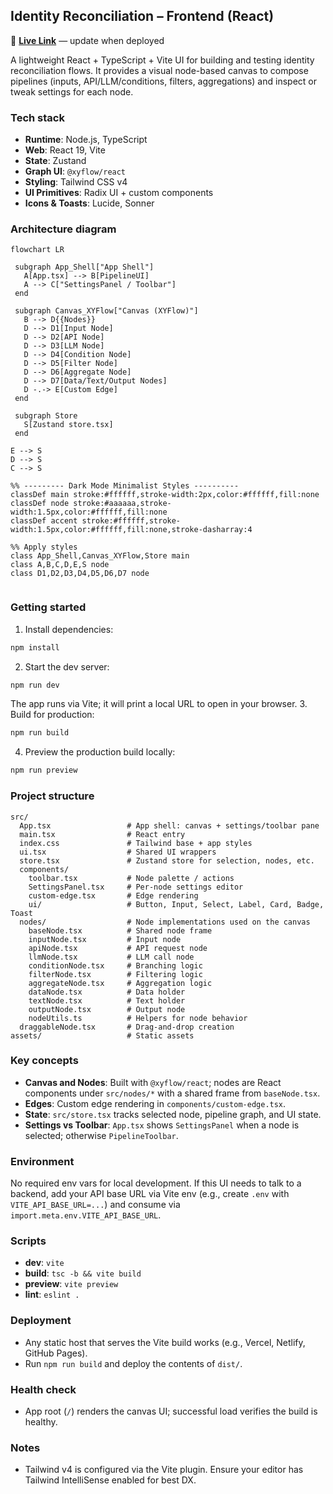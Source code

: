 ## Identity Reconciliation – Frontend (React)

🔗 [**Live Link**](https://nodeflow-zeta.vercel.app/) — update when deployed

A lightweight React + TypeScript + Vite UI for building and testing identity reconciliation flows. It provides a visual node-based canvas to compose pipelines (inputs, API/LLM/conditions, filters, aggregations) and inspect or tweak settings for each node.

### Tech stack
- **Runtime**: Node.js, TypeScript
- **Web**: React 19, Vite
- **State**: Zustand
- **Graph UI**: `@xyflow/react`
- **Styling**: Tailwind CSS v4
- **UI Primitives**: Radix UI + custom components
- **Icons & Toasts**: Lucide, Sonner

### Architecture diagram
```mermaid
flowchart LR

 subgraph App_Shell["App Shell"]
   A[App.tsx] --> B[PipelineUI]
   A --> C["SettingsPanel / Toolbar"]
 end

 subgraph Canvas_XYFlow["Canvas (XYFlow)"]
   B --> D{{Nodes}}
   D --> D1[Input Node]
   D --> D2[API Node]
   D --> D3[LLM Node]
   D --> D4[Condition Node]
   D --> D5[Filter Node]
   D --> D6[Aggregate Node]
   D --> D7[Data/Text/Output Nodes]
   D -.-> E[Custom Edge]
 end

 subgraph Store
   S[Zustand store.tsx]
 end

E --> S
D --> S
C --> S

%% --------- Dark Mode Minimalist Styles ----------
classDef main stroke:#ffffff,stroke-width:2px,color:#ffffff,fill:none
classDef node stroke:#aaaaaa,stroke-width:1.5px,color:#ffffff,fill:none
classDef accent stroke:#ffffff,stroke-width:1.5px,color:#ffffff,fill:none,stroke-dasharray:4

%% Apply styles
class App_Shell,Canvas_XYFlow,Store main
class A,B,C,D,E,S node
class D1,D2,D3,D4,D5,D6,D7 node


```

### Getting started
1. Install dependencies:
```bash
npm install
```
2. Start the dev server:
```bash
npm run dev
```
   The app runs via Vite; it will print a local URL to open in your browser.
3. Build for production:
```bash
npm run build
```
4. Preview the production build locally:
```bash
npm run preview
```

### Project structure
```text
src/
  App.tsx                 # App shell: canvas + settings/toolbar pane
  main.tsx                # React entry
  index.css               # Tailwind base + app styles
  ui.tsx                  # Shared UI wrappers
  store.tsx               # Zustand store for selection, nodes, etc.
  components/
    toolbar.tsx           # Node palette / actions
    SettingsPanel.tsx     # Per-node settings editor
    custom-edge.tsx       # Edge rendering
    ui/                   # Button, Input, Select, Label, Card, Badge, Toast
  nodes/                  # Node implementations used on the canvas
    baseNode.tsx          # Shared node frame
    inputNode.tsx         # Input node
    apiNode.tsx           # API request node
    llmNode.tsx           # LLM call node
    conditionNode.tsx     # Branching logic
    filterNode.tsx        # Filtering logic
    aggregateNode.tsx     # Aggregation logic
    dataNode.tsx          # Data holder
    textNode.tsx          # Text holder
    outputNode.tsx        # Output node
    nodeUtils.ts          # Helpers for node behavior
  draggableNode.tsx       # Drag-and-drop creation
assets/                   # Static assets
```

### Key concepts
- **Canvas and Nodes**: Built with `@xyflow/react`; nodes are React components under `src/nodes/*` with a shared frame from `baseNode.tsx`.
- **Edges**: Custom edge rendering in `components/custom-edge.tsx`.
- **State**: `src/store.tsx` tracks selected node, pipeline graph, and UI state.
- **Settings vs Toolbar**: `App.tsx` shows `SettingsPanel` when a node is selected; otherwise `PipelineToolbar`.

### Environment
No required env vars for local development. If this UI needs to talk to a backend, add your API base URL via Vite env (e.g., create `.env` with `VITE_API_BASE_URL=...`) and consume via `import.meta.env.VITE_API_BASE_URL`.

### Scripts
- **dev**: `vite`
- **build**: `tsc -b && vite build`
- **preview**: `vite preview`
- **lint**: `eslint .`

### Deployment
- Any static host that serves the Vite build works (e.g., Vercel, Netlify, GitHub Pages).
- Run `npm run build` and deploy the contents of `dist/`.

### Health check
- App root (`/`) renders the canvas UI; successful load verifies the build is healthy.

### Notes
- Tailwind v4 is configured via the Vite plugin. Ensure your editor has Tailwind IntelliSense enabled for best DX.


